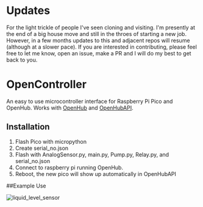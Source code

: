 # Updates

For the light trickle of people I've seen cloning and visiting. I'm presently at the end of a big house move and still in the throes of starting a new job. However, in a few months updates to this and adjacent repos will resume (although at a slower pace). If you are interested in contributing, please feel free to let me know, open an issue, make a PR and I will do my best to get back to you.

# OpenController

An easy to use microcontroller interface for Raspberry Pi Pico and OpenHub. Works with [OpenHub](https://github.com/ganonp/OpenHub)
and [OpenHubAPI](https://github.com/ganonp/OpenHubAPI).

## Installation 

1. Flash Pico with micropython
2. Create serial_no.json
3. Flash with AnalogSensor.py, main.py, Pump.py, Relay.py, and serial_no.json
4. Connect to raspberry pi running OpenHub. 
5. Reboot, the new pico will show up automatically in OpenHubAPI

##Example Use

![liquid_level_sensor](https://user-images.githubusercontent.com/3904428/142290148-5f4fef8c-4e45-4573-ac87-eed77c0134a7.jpg)
